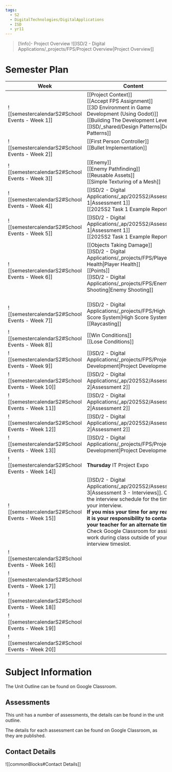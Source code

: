 ```yaml
---
tags:
  - S2
  - DigitalTechnologies/DigitalApplications
  - ISD
  - yr11
---
```

> [!info]- Project Overview
> ![[ISD/2 - Digital Applications/_projects/FPS/Project Overview|Project Overview]]




# Semester Plan

| Week                                            | Content                                                                                                                                                                                                                                                                                                                                                              | Submissions                    |
| ----------------------------------------------- | -------------------------------------------------------------------------------------------------------------------------------------------------------------------------------------------------------------------------------------------------------------------------------------------------------------------------------------------------------------------- | ------------------------------ |
| ![[semestercalendarS2#School Events - Week 1]]  | [[Project Context]]<br>[[Accept FPS Assignment]]<br>[[3D Environment in Game Development (Using Godot)]]<br>[[Building The Development Level]]<br>[[ISD/_shared/Design Patterns\|Design Patterns]]<br>                                                                                                                                                               |                                |
| ![[semestercalendarS2#School Events - Week 2]]  | [[First Person Controller]]<br>[[Bullet Implementation]]<br><br>                                                                                                                                                                                                                                                                                                     |                                |
| ![[semestercalendarS2#School Events - Week 3]]  | [[Enemy]]<br>[[Enemy Pathfinding]]<br>[[Reusable Assets]]<br>[[Simple Texturing of a Mesh]]                                                                                                                                                                                                                                                                          |                                |
| ![[semestercalendarS2#School Events - Week 4]]  | [[ISD/2 - Digital Applications/_ap/2025S2/Assessment 1\|Assessment 1]]<br>[[2025S2 Task 1 Example Report]]                                                                                                                                                                                                                                                           |                                |
| ![[semestercalendarS2#School Events - Week 5]]  | [[ISD/2 - Digital Applications/_ap/2025S2/Assessment 1\|Assessment 1]]<br>[[2025S2 Task 1 Example Report]]                                                                                                                                                                                                                                                           | **Wednesday** Assessment 1 Due |
| ![[semestercalendarS2#School Events - Week 6]]  | [[Objects Taking Damage]]<br>[[ISD/2 - Digital Applications/_projects/FPS/Player Health\|Player Health]]<br>[[Points]]<br>[[ISD/2 - Digital Applications/_projects/FPS/Enemy Shooting\|Enemy Shooting]]<br><br>                                                                                                                                                      |                                |
| ![[semestercalendarS2#School Events - Week 7]]  | [[ISD/2 - Digital Applications/_projects/FPS/High Score System\|High Score System]]<br>[[Raycasting]]                                                                                                                                                                                                                                                                |                                |
| ![[semestercalendarS2#School Events - Week 8]]  | [[Win Conditions]]<br>[[Lose Conditions]]                                                                                                                                                                                                                                                                                                                            |                                |
| ![[semestercalendarS2#School Events - Week 9]]  | [[ISD/2 - Digital Applications/_projects/FPS/Project Development\|Project Development]]                                                                                                                                                                                                                                                                              |                                |
| ![[semestercalendarS2#School Events - Week 10]] | [[ISD/2 - Digital Applications/_ap/2025S2/Assessment 2\|Assessment 2]]                                                                                                                                                                                                                                                                                               |                                |
| ![[semestercalendarS2#School Events - Week 11]] | [[ISD/2 - Digital Applications/_ap/2025S2/Assessment 2\|Assessment 2]]                                                                                                                                                                                                                                                                                               |                                |
| ![[semestercalendarS2#School Events - Week 12]] | [[ISD/2 - Digital Applications/_ap/2025S2/Assessment 2\|Assessment 2]]                                                                                                                                                                                                                                                                                               | **Friday** Assessment 2 Due    |
| ![[semestercalendarS2#School Events - Week 13]] | [[ISD/2 - Digital Applications/_projects/FPS/Project Development\|Project Development]]                                                                                                                                                                                                                                                                              |                                |
| ![[semestercalendarS2#School Events - Week 14]] | **Thursday** IT Project Expo                                                                                                                                                                                                                                                                                                                                         |                                |
| ![[semestercalendarS2#School Events - Week 15]] | [[ISD/2 - Digital Applications/_ap/2025S2/Assessment 3\|Assessment 3 - Interviews]]. Check the interview schedule for the time of your interview.<br>**If you miss your time for any reason, it is your responsibility to contact your teacher for an alternate time.**<br>Check Google Classroom for assigned work during class outside of your interview timeslot. | **All Week** Interviews        |
| ![[semestercalendarS2#School Events - Week 16]] |                                                                                                                                                                                                                                                                                                                                                                      |                                |
| ![[semestercalendarS2#School Events - Week 17]] |                                                                                                                                                                                                                                                                                                                                                                      |                                |
| ![[semestercalendarS2#School Events - Week 18]] |                                                                                                                                                                                                                                                                                                                                                                      |                                |
| ![[semestercalendarS2#School Events - Week 19]] |                                                                                                                                                                                                                                                                                                                                                                      |                                |
| ![[semestercalendarS2#School Events - Week 20]] |                                                                                                                                                                                                                                                                                                                                                                      |                                |

# Subject Information

The Unit Outline can be found on Google Classroom.

## Assessments

This unit has a number of assessments, the details can be found in the unit outline.

The details for each assessment can be found on Google Classroom, as they are published.

## Contact Details

![[commonBlocks#Contact Details]]

